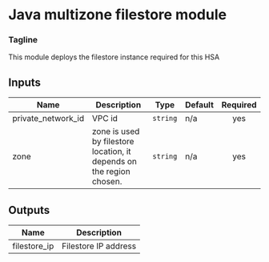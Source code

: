 # Java multizone filestore module

### Tagline
This module deploys the filestore instance required for this HSA

<!-- BEGINNING OF PRE-COMMIT-TERRAFORM DOCS HOOK -->
## Inputs

| Name | Description | Type | Default | Required |
|------|-------------|------|---------|:--------:|
| private\_network\_id | VPC id | `string` | n/a | yes |
| zone | zone is used by filestore location, it depends on the region chosen. | `string` | n/a | yes |

## Outputs

| Name | Description |
|------|-------------|
| filestore\_ip | Filestore IP address |

<!-- END OF PRE-COMMIT-TERRAFORM DOCS HOOK -->
